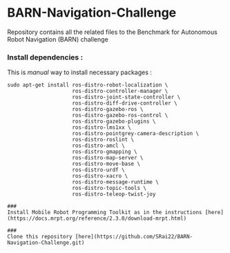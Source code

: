 # BARN-Navigation-Challenge
Repository contains all the related files to the Benchmark for Autonomous Robot Navigation (BARN) challenge


### Install dependencies :

This is *manual* way to install necessary packages :
```
sudo apt-get install ros-distro-robot-localization \
                     ros-distro-controller-manager \
                     ros-distro-joint-state-controller \ 
                     ros-distro-diff-drive-controller \
                     ros-distro-gazebo-ros \
                     ros-distro-gazebo-ros-control \
                     ros-distro-gazebo-plugins \
                     ros-distro-lms1xx \
                     ros-distro-pointgrey-camera-description \
                     ros-distro-roslint \
                     ros-distro-amcl \
                     ros-distro-gmapping \
                     ros-distro-map-server \
                     ros-distro-move-base \
                     ros-distro-urdf \
                     ros-distro-xacro \
                     ros-distro-message-runtime \
                     ros-distro-topic-tools \
                     ros-distro-teleop-twist-joy
                    
###
Install Mobile Robot Programming Toolkit as in the instructions [here](https://docs.mrpt.org/reference/2.3.0/download-mrpt.html)

###
Clone this repository [here](https://github.com/SRai22/BARN-Navigation-Challenge.git)

